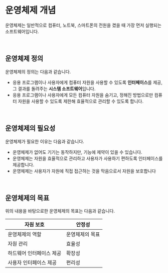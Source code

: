 # 운영체제 개념

운영체제는 일반적으로 컴퓨터, 노트북, 스마트폰의 전원을 켰을 때 가장 먼저 실행되는 소프트웨어입니다.

<br>

## 운영체제 정의

운영체제의 정의는 다음과 같습니다.

* 응용 프로그램이나 사용자에게 컴퓨터 자원을 사용할 수 있도록 **인터페이스**를 제공, 그 결과를 돌려주는 **시스템 소프트웨어**입니다.
* 응용 프로그램이나 사용자에게 모든 컴퓨터 자원을 숨기고, 정해진 방법으로만 컴퓨터 자원을 사용할 수 있도록 제한해 효율적으로 관리할 수 있도록 합니다.

<br>

## 운영체제의 필요성

운영체제가 필요한 이유는 다음과 같습니다.

* 운영체제가 없어도 기기는 동작하지만, 기능에 제약이 있을 수 있습니다.
* 운영체제는 자원을 효율적으로 관리하고 사용자가 사용하기 편하도록 인터페이스를 제공합니다.
* 운영체제는 사용자가 자원에 직접 접근하는 것을 막음으로서 자원을 보호합니다

<br>

## 운영체제의 목표

위의 내용을 바탕으로한 운영체제의 목표는 다음과 같습니다.

| 자원 보호                | 안정성          |
| ------------------------ | --------------- |
| 운영체제의 역할          | 운영체제의 목표 |
| 자원 관리                | 효율성          |
| 하드웨어 인터페이스 제공 | 확장성          |
| 사용자 인터페이스 제공   | 편리성          |

